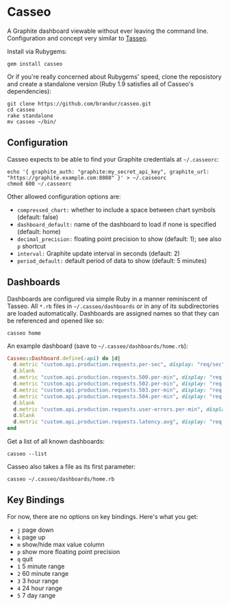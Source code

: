 Casseo
======

A Graphite dashboard viewable without ever leaving the command line. Configuration and concept very similar to [Tasseo](tasseo).

Install via Rubygems:

    gem install casseo

Or if you're really concerned about Rubygems' speed, clone the reposistory and create a standalone version (Ruby 1.9 satisfies all of Casseo's dependencies):

    git clone https://github.com/brandur/casseo.git
    cd casseo
    rake standalone
    mv casseo ~/bin/

Configuration
-------------

Casseo expects to be able to find your Graphite credentials at `~/.casseorc`:

    echo '{ graphite_auth: "graphite:my_secret_api_key", graphite_url: "https://graphite.example.com:8080" }' > ~/.casseorc
    chmod 600 ~/.casseorc

Other allowed configuration options are:

* `compressed_chart:` whether to include a space between chart symbols (default: false)
* `dashboard_default:` name of the dashboard to load if none is specified (default: home)
* `decimal_precision:` floating point precision to show (default: 1); see also `p` shortcut
* `interval:` Graphite update interval in seconds (default: 2)
* `period_default:` default period of data to show (default: 5 minutes)

Dashboards
----------

Dashboards are configured via simple Ruby in a manner reminiscent of Tasseo. All `*.rb` files in `~/.casseo/dashboards` or in any of its subdirectories are loaded automatically. Dashboards are assigned names so that they can be referenced and opened like so:

    casseo home

An example dashboard (save to `~/.casseo/dashboards/home.rb`):

``` ruby
Casseo::Dashboard.define(:api) do |d|
  d.metric "custom.api.production.requests.per-sec", display: "req/sec"
  d.blank
  d.metric "custom.api.production.requests.500.per-min", display: "req 500/min"
  d.metric "custom.api.production.requests.502.per-min", display: "req 502/min"
  d.metric "custom.api.production.requests.503.per-min", display: "req 503/min"
  d.metric "custom.api.production.requests.504.per-min", display: "req 504/min"
  d.blank
  d.metric "custom.api.production.requests.user-errors.per-min", display: "req user err/min"
  d.blank
  d.metric "custom.api.production.requests.latency.avg", display: "req latency"
end
```

Get a list of all known dashboards:

    casseo --list

Casseo also takes a file as its first parameter:

    casseo ~/.casseo/dashboards/home.rb

Key Bindings
------------

For now, there are no options on key bindings. Here's what you get:

* `j` page down
* `k` page up
* `m` show/hide max value column
* `p` show more floating point precision
* `q` quit
* `1` 5 minute range
* `2` 60 minute range
* `3` 3 hour range
* `4` 24 hour range
* `5` 7 day range

[tasseo]: https://github.com/obfuscurity/tasseo

